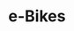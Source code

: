 ---
title: e-Bikes
category: ebikes
permalink: "/ebikes/"
layout: srp
pagination: 
  enabled: true
  category: ebikes
---